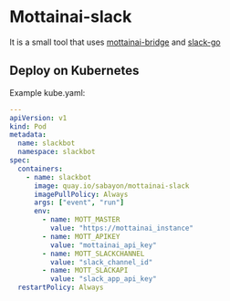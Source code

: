 # Mottainai-slack

It is a small tool that uses [mottainai-bridge](https://github.com/MottainaiCI/mottainai-bridge) and [slack-go](https://github.com/slack-go/slack)

## Deploy on Kubernetes

Example kube.yaml:

```yaml
---
apiVersion: v1
kind: Pod
metadata:
  name: slackbot
  namespace: slackbot
spec:
  containers:
    - name: slackbot
      image: quay.io/sabayon/mottainai-slack
      imagePullPolicy: Always
      args: ["event", "run"]
      env:
        - name: MOTT_MASTER
          value: "https://mottainai_instance"
        - name: MOTT_APIKEY
          value: "mottainai_api_key"
        - name: MOTT_SLACKCHANNEL
          value: "slack_channel_id"
        - name: MOTT_SLACKAPI
          value: "slack_app_api_key"
  restartPolicy: Always
```